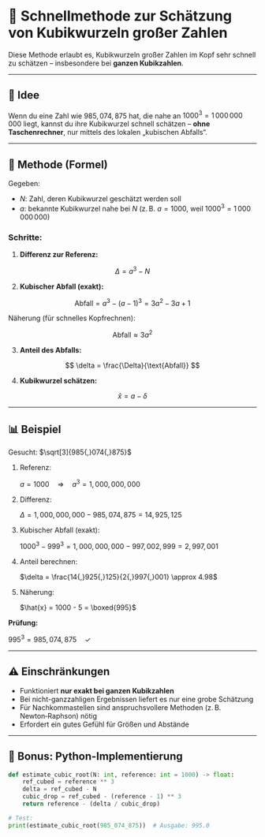 # 🚀 Schnellmethode zur Schätzung von Kubikwurzeln großer Zahlen

Diese Methode erlaubt es, Kubikwurzeln großer Zahlen im Kopf sehr schnell zu schätzen – insbesondere bei **ganzen Kubikzahlen**.

---

## 🧠 Idee

Wenn du eine Zahl wie $985{,}074{,}875$ hat, die nahe an $1000^3 = 1\,000\,000\,000$ liegt, kannst du ihre Kubikwurzel schnell schätzen – **ohne Taschenrechner**, nur mittels des lokalen „kubischen Abfalls“.

---

## 📐 Methode (Formel)

Gegeben:

- $N$: Zahl, deren Kubikwurzel geschätzt werden soll  
- $a$: bekannte Kubikwurzel nahe bei $N$ (z. B. $a = 1000$, weil $1000^3 = 1\,000\,000\,000$)

### Schritte:

1. **Differenz zur Referenz:**

$$
   \Delta = a^3 - N
$$

2. **Kubischer Abfall (exakt):**

$$
   \text{Abfall} = a^3 - (a - 1)^3 = 3a^2 - 3a + 1
$$

   Näherung (für schnelles Kopfrechnen):

$$
   \text{Abfall} \approx 3a^2
$$

3. **Anteil des Abfalls:**

$$
   \delta = \frac{\Delta}{\text{Abfall}}
$$

4. **Kubikwurzel schätzen:**

$$
   \hat{x} = a - \delta
$$

---

## 📊 Beispiel

Gesucht: $\sqrt[3]{985{,}074{,}875}$

1. Referenz:  

   $a = 1000 \quad\Rightarrow\quad a^3 = 1{,}000{,}000{,}000$


2. Differenz:  

   $\Delta = 1{,}000{,}000{,}000 - 985{,}074{,}875 = 14{,}925{,}125$


3. Kubischer Abfall (exakt):  

   $1000^3 - 999^3 = 1{,}000{,}000{,}000 - 997{,}002{,}999 = 2{,}997{,}001$


4. Anteil berechnen:  

   $\delta = \frac{14{,}925{,}125}{2{,}997{,}001} \approx 4.98$


5. Näherung:  

   $\hat{x} = 1000 - 5 = \boxed{995}$


**Prüfung:**  

$995^3 = 985{,}074{,}875 \quad \checkmark$


---

## ⚠️ Einschränkungen

- Funktioniert **nur exakt bei ganzen Kubikzahlen**
- Bei nicht-ganzzahligen Ergebnissen liefert es nur eine grobe Schätzung  
- Für Nachkommastellen sind anspruchsvollere Methoden (z. B. Newton‑Raphson) nötig  
- Erfordert ein gutes Gefühl für Größen und Abstände

---

## 🧮 Bonus: Python-Implementierung

```python
def estimate_cubic_root(N: int, reference: int = 1000) -> float:
    ref_cubed = reference ** 3
    delta = ref_cubed - N
    cubic_drop = ref_cubed - (reference - 1) ** 3
    return reference - (delta / cubic_drop)

# Test:
print(estimate_cubic_root(985_074_875))  # Ausgabe: 995.0
